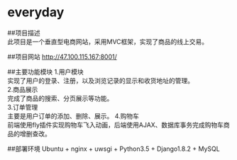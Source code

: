 # everyday
##项目描述<br>
此项目是一个垂直型电商网站，采用MVC框架，实现了商品的线上交易。
 
##项目网站
http://47.100.115.167:8001/

##主要功能模块
1.用户模块<br>
实现了用户的登录、注册，以及浏览记录的显示和收货地址的管理。<br>
2.商品展示<br>
完成了商品的搜索、分页展示等功能。<br>
3.订单管理<br>
主要是用户订单的添加、删除、展示。
4.购物车<br>
前端使用fly插件实现购物车飞入动画，后端使用AJAX、数据库事务完成购物车商品的增删查改。<br>

##部署环境
Ubuntu + nginx + uwsgi + Python3.5 + Django1.8.2 + MySQL



